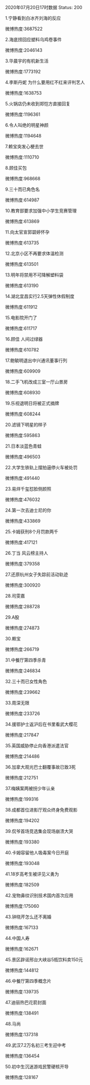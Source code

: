 2020年07月20日17时数据
Status: 200

1.宁静看到白冰齐刘海的反应

微博热度:3687522

2.海底捞回应塑料乌鸡卷事件

微博热度:2046143

3.华晨宇的有机新生活

微博热度:1773192

4.李斯丹妮 为什么要用红不红来评判艺人

微博热度:1638753

5.火锅店仍未收到郑恺方直接回复

微博热度:1196361

6.令人叫绝的明星神颜

微博热度:1194648

7.赖宝突发心梗去世

微博热度:1110710

8.顾佳买包

微博热度:968668

9.三十而已角色名

微博热度:614987

10.教育部要求加强中小学生竞赛管理

微博热度:613869

11.向太官宣郭碧婷怀孕

微博热度:613735

12.北京小区不再要求体温检测

微博热度:613501

13.明年将禁用不可降解塑料袋

微博热度:613190

14.湖北宜昌实行2.5天弹性休假制度

微博热度:611912

15.电影院开门了

微博热度:611717

16.顾佳 人间过绿器

微博热度:610782

17.鲍毓明退出中兴通讯董事行列

微博热度:609909

18.二手飞机改成三室一厅山景房

微博热度:608930

19.乐视退明日将被正式摘牌

微博热度:608244

20.滤镜下明星的样子

微博热度:595863

21.日本淡蓝色青蛙

微博热度:496503

22.大学生铁轨上摆拍逼停火车被处罚

微博热度:491440

23.易烊千玺怼脸侧颜照

微博热度:476032

24.第一次去迪士尼的你

微博热度:433869

25.卡姆获刑8个月罚款两千

微博热度:417121

26.丁当 风云榜主持人

微博热度:379358

27.还原杭州女子失踪前活动轨迹

微博热度:300920

28.司雯嘉

微博热度:288728

29.A股

微博热度:274873

30.赖宝

微博热度:266719

31.中餐厅第四季杀青

微博热度:246834

32.三十而已女性角色

微博热度:239662

33.周深无限

微博热度:233726

34.援鄂护士返沪后在书里看武大樱花

微博热度:217847

35.英国威胁停止向香港派遣法官

微博热度:214486

36.加拿大观光巴士翻覆事故已致3死

微博热度:212751

37.梅姨案两被拐少年认亲

微博热度:199316

38.成都首位进影厅观众终身免费观影

微博热度:194202

39.侃爷首场竞选集会现场崩溃大哭

微博热度:193380

40.卡姆容留他人吸毒案今日开庭

微博热度:193048

41.18岁高考生被评见义勇为

微博热度:182509

42.宠物鼻纹识别技术国内首次应用

微博热度:175060

43.钟晓芹怎么还不离婚

微博热度:167133

44.中国人寿

微博热度:162671

45.景区辟谣邢台大峡谷5瓶饮料卖150元

微博热度:144812

46.中餐厅第四季概念片

微博热度:139735

47.迪丽热巴花箭封面

微博热度:138491

48.马尚

微博热度:137318

49.武汉7.2万名初三考生迎中考

微博热度:136454

50.初中生沉迷游戏民警硬核开导

微博热度:128167

